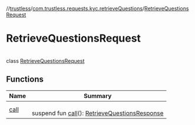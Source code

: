 //[trustless](../../../index.md)/[com.trustless.requests.kyc.retrieveQuestions](../index.md)/[RetrieveQuestionsRequest](index.md)

# RetrieveQuestionsRequest

\
class [RetrieveQuestionsRequest](index.md)

## Functions

| Name | Summary |
|---|---|
| [call](call.md) | <br>suspend fun [call](call.md)(): [RetrieveQuestionsResponse](../-retrieve-questions-response/index.md) |
